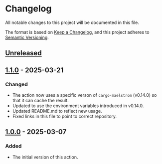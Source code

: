 # Changelog

All notable changes to this project will be documented in this file.

The format is based on [Keep a Changelog](https://keepachangelog.com/en/1.0.0/),
and this project adheres to [Semantic Versioning](https://semver.org/spec/v2.0.0.html).

## [Unreleased]

## [1.1.0] - 2025-03-21
### Changed
- The action now uses a specific verson of `cargo-maelstrom` (v0.14.0) so that
  it can cache the result.
- Updated to use the environment variables introduced in v0.14.0.
- Updated README.md to reflect new usage.
- Fixed links in this file to point to correct repository.

## [1.0.0] - 2025-03-07
### Added
- The initial version of this action.

[unreleased]: https://github.com/maelstrom-software/cargo-maelstrom-action/compare/v1.1.0...HEAD
[1.1.0]: https://github.com/maelstrom-software/cargo-maelstrom-action/compare/v1.0.0...v1.1.0
[1.0.0]: https://github.com/maelstrom-software/cargo-maelstrom-action/releases/tag/v1.0.0
